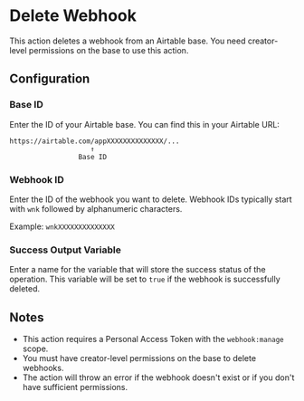 # Delete Webhook

This action deletes a webhook from an Airtable base. You need creator-level permissions on the base to use this action.

## Configuration

### Base ID
Enter the ID of your Airtable base. You can find this in your Airtable URL:
```
https://airtable.com/appXXXXXXXXXXXXXX/...
                    ↑
                 Base ID
```

### Webhook ID
Enter the ID of the webhook you want to delete. Webhook IDs typically start with `wnk` followed by alphanumeric characters.

Example: `wnkXXXXXXXXXXXXXX`

### Success Output Variable
Enter a name for the variable that will store the success status of the operation. This variable will be set to `true` if the webhook is successfully deleted.

## Notes
- This action requires a Personal Access Token with the `webhook:manage` scope.
- You must have creator-level permissions on the base to delete webhooks.
- The action will throw an error if the webhook doesn't exist or if you don't have sufficient permissions.
